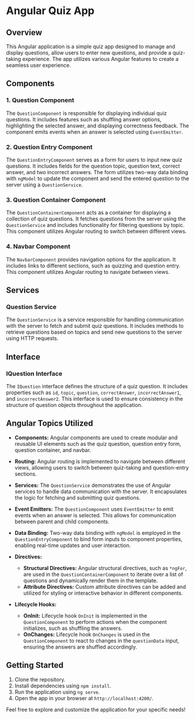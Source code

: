 # Angular Quiz App

## Overview

This Angular application is a simple quiz app designed to manage and display questions, allow users to enter new questions, and provide a quiz-taking experience. The app utilizes various Angular features to create a seamless user experience.

## Components

### 1. Question Component

The `QuestionComponent` is responsible for displaying individual quiz questions. It includes features such as shuffling answer options, highlighting the selected answer, and displaying correctness feedback. The component emits events when an answer is selected using `EventEmitter`.

### 2. Question Entry Component

The `QuestionEntryComponent` serves as a form for users to input new quiz questions. It includes fields for the question topic, question text, correct answer, and two incorrect answers. The form utilizes two-way data binding with `ngModel` to update the component and send the entered question to the server using a `QuestionService`.

### 3. Question Container Component

The `QuestionContainerComponent` acts as a container for displaying a collection of quiz questions. It fetches questions from the server using the `QuestionService` and includes functionality for filtering questions by topic. This component utilizes Angular routing to switch between different views.

### 4. Navbar Component

The `NavbarComponent` provides navigation options for the application. It includes links to different sections, such as quizzing and question entry. This component utilizes Angular routing to navigate between views.

## Services

### Question Service

The `QuestionService` is a service responsible for handling communication with the server to fetch and submit quiz questions. It includes methods to retrieve questions based on topics and send new questions to the server using HTTP requests.

## Interface

### IQuestion Interface

The `IQuestion` interface defines the structure of a quiz question. It includes properties such as `id`, `topic`, `question`, `correctAnswer`, `incorrectAnswer1`, and `incorrectAnswer2`. This interface is used to ensure consistency in the structure of question objects throughout the application.

## Angular Topics Utilized

- **Components:** Angular components are used to create modular and reusable UI elements such as the quiz question, question entry form, question container, and navbar.

- **Routing:** Angular routing is implemented to navigate between different views, allowing users to switch between quiz-taking and question-entry sections.

- **Services:** The `QuestionService` demonstrates the use of Angular services to handle data communication with the server. It encapsulates the logic for fetching and submitting quiz questions.

- **Event Emitters:** The `QuestionComponent` uses `EventEmitter` to emit events when an answer is selected. This allows for communication between parent and child components.

- **Data Binding:** Two-way data binding with `ngModel` is employed in the `QuestionEntryComponent` to bind form inputs to component properties, enabling real-time updates and user interaction.

- **Directives:**
  - **Structural Directives:** Angular structural directives, such as `*ngFor`, are used in the `QuestionContainerComponent` to iterate over a list of questions and dynamically render them in the template.
  - **Attribute Directives:** Custom attribute directives can be added and utilized for styling or interactive behavior in different components.

- **Lifecycle Hooks:**
  - **OnInit:** Lifecycle hook `OnInit` is implemented in the `QuestionComponent` to perform actions when the component initializes, such as shuffling the answers.
  - **OnChanges:** Lifecycle hook `OnChanges` is used in the `QuestionComponent` to react to changes in the `questionData` input, ensuring the answers are shuffled accordingly.

## Getting Started

1. Clone the repository.
2. Install dependencies using `npm install`.
3. Run the application using `ng serve`.
4. Open the app in your browser at `http://localhost:4200/`.

Feel free to explore and customize the application for your specific needs!
